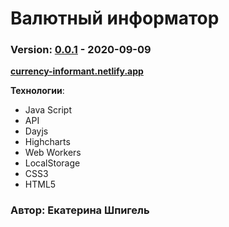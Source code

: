 # Валютный информатор
### Version: [0.0.1](https://github.com/KathrinShpigel/CurrencyInformant/commits/master) - 2020-09-09
__[currency-informant.netlify.app](http://currency-informant.netlify.app)__

**Технологии**:
* Java Script
* API
* Dayjs
* Highcharts
* Web Workers
* LocalStorage
* CSS3
* HTML5

### Автор: Екатерина Шпигель